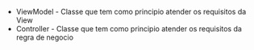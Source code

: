 
- ViewModel - Classe que tem como principio atender os requisitos da View
- Controller - Classe que tem como principio atender os requisitos da regra de negocio
